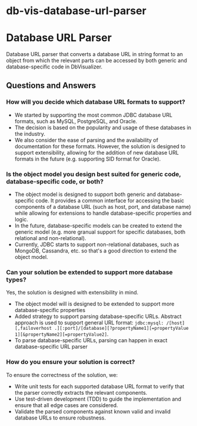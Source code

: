 # db-vis-database-url-parser
# Database URL Parser
Database URL parser that converts a database URL in string format to
an object from which the relevant parts can be accessed by both generic and database-specific
code in DbVisualizer.

## Questions and Answers

### How will you decide which database URL formats to support?
- We started by supporting the most common JDBC database URL formats, such as MySQL, PostgreSQL, and Oracle. 
- The decision is based on the popularity and usage of these databases in the industry. 
- We also consider the ease of parsing and the availability of documentation for these formats. However, the solution is designed to support extensibility, allowing for the addition of new database URL formats in the future (e.g. supporting SID format for Oracle).

### Is the object model you design best suited for generic code, database-specific code, or both?
- The object model is designed to support both generic and database-specific code. It provides a common interface for accessing the basic components of a database URL (such as host, port, and database name) while allowing for extensions to handle database-specific properties and logic.
- In the future, database-specific models can be created to extend the generic model (e.g. more granual support for specific databases, both relational and non-relational). 
- Currently, JDBC starts to support non-relational databases, such as MongoDB, Cassandra, etc. so that's a good direction to extend the object model.

### Can your solution be extended to support more database types?
Yes, the solution is designed with extensibility in mind.
- The object model will is designed to be extended to support more database-specific properties
- Added strategy to support parsing database-specific URLs. Abstract approach is used to support general URL format: `jdbc:mysql: /[host][,failoverhost .][:port]/[database][?propertyName1][=propertyValue
  1][&propertyName2][=propertyValue2]`.
- To parse database-specific URLs, parsing can happen in exact database-specific URL parser

### How do you ensure your solution is correct?
To ensure the correctness of the solution, we:
- Write unit tests for each supported database URL format to verify that the parser correctly extracts the relevant components.
- Use test-driven development (TDD) to guide the implementation and ensure that all edge cases are considered.
- Validate the parsed components against known valid and invalid database URLs to ensure robustness.
